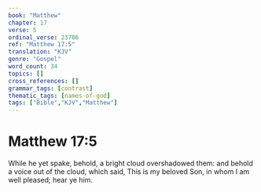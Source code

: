 ```yaml
---
book: "Matthew"
chapter: 17
verse: 5
ordinal_verse: 23706
ref: "Matthew 17:5"
translation: "KJV"
genre: "Gospel"
word_count: 34
topics: []
cross_references: []
grammar_tags: [contrast]
thematic_tags: [names-of-god]
tags: ["Bible","KJV","Matthew"]
---
```


# Matthew 17:5

While he yet spake, behold, a bright cloud overshadowed them: and behold a voice out of the cloud, which said, This is my beloved Son, in whom I am well pleased; hear ye him.
